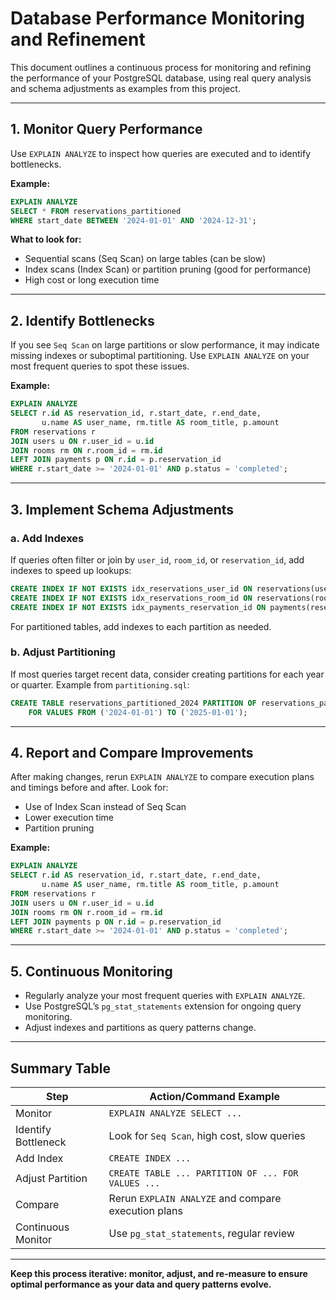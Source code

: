 # Database Performance Monitoring and Refinement

This document outlines a continuous process for monitoring and refining the performance of your PostgreSQL database, using real query analysis and schema adjustments as examples from this project.

---

## 1. Monitor Query Performance

Use `EXPLAIN ANALYZE` to inspect how queries are executed and to identify bottlenecks.

**Example:**
```sql
EXPLAIN ANALYZE
SELECT * FROM reservations_partitioned
WHERE start_date BETWEEN '2024-01-01' AND '2024-12-31';
```

**What to look for:**
- Sequential scans (Seq Scan) on large tables (can be slow)
- Index scans (Index Scan) or partition pruning (good for performance)
- High cost or long execution time

---

## 2. Identify Bottlenecks

If you see `Seq Scan` on large partitions or slow performance, it may indicate missing indexes or suboptimal partitioning. Use `EXPLAIN ANALYZE` on your most frequent queries to spot these issues.

**Example:**
```sql
EXPLAIN ANALYZE
SELECT r.id AS reservation_id, r.start_date, r.end_date,
       u.name AS user_name, rm.title AS room_title, p.amount
FROM reservations r
JOIN users u ON r.user_id = u.id
JOIN rooms rm ON r.room_id = rm.id
LEFT JOIN payments p ON r.id = p.reservation_id
WHERE r.start_date >= '2024-01-01' AND p.status = 'completed';
```

---

## 3. Implement Schema Adjustments

### a. Add Indexes

If queries often filter or join by `user_id`, `room_id`, or `reservation_id`, add indexes to speed up lookups:

```sql
CREATE INDEX IF NOT EXISTS idx_reservations_user_id ON reservations(user_id);
CREATE INDEX IF NOT EXISTS idx_reservations_room_id ON reservations(room_id);
CREATE INDEX IF NOT EXISTS idx_payments_reservation_id ON payments(reservation_id);
```

For partitioned tables, add indexes to each partition as needed.

### b. Adjust Partitioning

If most queries target recent data, consider creating partitions for each year or quarter. Example from `partitioning.sql`:

```sql
CREATE TABLE reservations_partitioned_2024 PARTITION OF reservations_partitioned
    FOR VALUES FROM ('2024-01-01') TO ('2025-01-01');
```

---

## 4. Report and Compare Improvements

After making changes, rerun `EXPLAIN ANALYZE` to compare execution plans and timings before and after. Look for:
- Use of Index Scan instead of Seq Scan
- Lower execution time
- Partition pruning

**Example:**
```sql
EXPLAIN ANALYZE
SELECT r.id AS reservation_id, r.start_date, r.end_date,
       u.name AS user_name, rm.title AS room_title, p.amount
FROM reservations r
JOIN users u ON r.user_id = u.id
JOIN rooms rm ON r.room_id = rm.id
LEFT JOIN payments p ON r.id = p.reservation_id
WHERE r.start_date >= '2024-01-01' AND p.status = 'completed';
```

---

## 5. Continuous Monitoring

- Regularly analyze your most frequent queries with `EXPLAIN ANALYZE`.
- Use PostgreSQL’s `pg_stat_statements` extension for ongoing query monitoring.
- Adjust indexes and partitions as query patterns change.

---

## Summary Table

| Step                | Action/Command Example                                                                 |
|---------------------|--------------------------------------------------------------------------------------|
| Monitor             | `EXPLAIN ANALYZE SELECT ...`                                                          |
| Identify Bottleneck | Look for `Seq Scan`, high cost, slow queries                                         |
| Add Index           | `CREATE INDEX ...`                                                                    |
| Adjust Partition    | `CREATE TABLE ... PARTITION OF ... FOR VALUES ...`                                    |
| Compare             | Rerun `EXPLAIN ANALYZE` and compare execution plans                                   |
| Continuous Monitor  | Use `pg_stat_statements`, regular review                                             |

---

**Keep this process iterative: monitor, adjust, and re-measure to ensure optimal performance as your data and query patterns evolve.**
